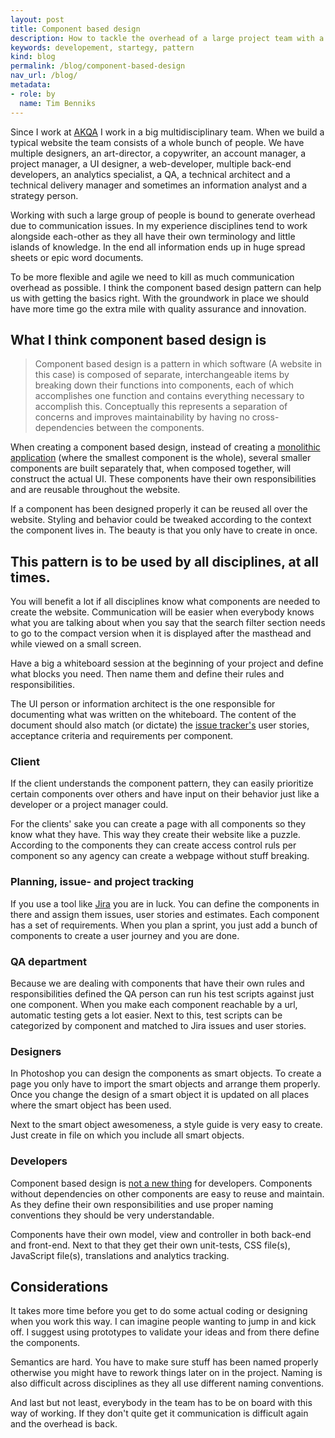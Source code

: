 ```yaml
---
layout: post
title: Component based design
description: How to tackle the overhead of a large project team with a pattern called component based design.
keywords: developement, startegy, pattern
kind: blog
permalink: /blog/component-based-design
nav_url: /blog/
metadata: 
- role: by
  name: Tim Benniks
---
```


Since I work at [AKQA](http://www.akqa.com) I work in a big multidisciplinary team. When we build a typical website the team consists of a whole bunch of people. We have multiple designers, an art-director, a copywriter, 
an account manager, a project manager, a UI designer, a web-developer, multiple back-end developers, an analytics specialist, a QA, a technical architect and a technical delivery manager and sometimes an information analyst and a strategy person. 

Working with such a large group of people is bound to generate overhead due to communication issues. In my experience disciplines tend to work alongside each-other as they all have their own terminology and little islands of knowledge. In the end all information ends up in huge spread sheets or epic word documents. 

To be more flexible and agile we need to kill as much communication overhead as possible.
I think the component based design pattern can help us with getting the basics right.
With the groundwork in place we should have more time go the extra mile with quality assurance and innovation.

## What I think component based design is

>Component based design is a pattern in which software (A website in this case) is composed of separate, interchangeable items by breaking down their functions into components, each of which accomplishes one function and contains everything necessary to accomplish this. Conceptually this represents a separation of concerns and improves maintainability by having no cross-dependencies between the components.

When creating a component based design, instead of creating a [monolithic application](http://en.wikipedia.org/wiki/Monolithic_application "Monolithic application") (where the smallest component is the whole), several smaller components are built separately that, when composed together, will construct the actual UI. These components have their own responsibilities and are reusable throughout the website.

If a component has been designed properly it can be reused all over the website. Styling and behavior could be tweaked according to the context the component lives in. The beauty is that you only have to create in once.

## This pattern is to be used by all disciplines, at all times. 
You will benefit a lot if all disciplines know what components are needed to create the website. Communication will be easier when everybody knows what you are talking about when you say that the search filter section needs to go to the compact version when it is displayed after the masthead and while viewed on a small screen.

Have a big a whiteboard session at the beginning of your project and define what blocks you need. Then name them and define their rules and responsibilities.

The UI person or information architect is the one responsible for documenting what was written on the whiteboard. The content of the document should also match (or dictate) the [issue tracker's](#benefits_for_planning_and_issue_and_project_tracking) user stories, acceptance criteria and requirements per component.

### Client
If the client understands the component pattern, they can easily prioritize certain components over others and have input on their behavior just like a developer or a project manager could.

For the clients' sake you can create a page with all components so they know what they have. This way they create their website like a puzzle. According to the components they can create access control ruls per component so any agency can create a webpage without stuff breaking.

### Planning, issue- and project tracking 
If you use a tool like [Jira](http://www.atlassian.com/jira "Jira issue and project tracking") you are in luck. You can define the components in there and assign them issues, user stories and estimates. Each component has a set of requirements. When you plan a sprint, you just add a bunch of components to create a user journey and you are done.

### QA department
Because we are dealing with components that have their own rules and responsibilities defined the QA person can run his test scripts against just one component. When you make each component reachable by a url, automatic testing gets a lot easier. Next to this, test scripts can be categorized by component and matched to Jira issues and user stories.

### Designers
In Photoshop you can design the components as smart objects. To create a page you only have to import the smart objects and arrange them properly. Once you change the design of a smart object it is updated on all places where the smart object has been used.

Next to the smart object awesomeness, a style guide is very easy to create. Just create in file on which you include all smart objects.

### Developers
Component based design is [not a new thing](http://en.wikipedia.org/wiki/Component-based_software_engineering) for developers. Components without dependencies on other components are easy to reuse and maintain. As they define their own responsibilities and use proper naming conventions they should be very understandable.

Components have their own model, view and controller in both back-end and front-end. Next to that they get their own unit-tests, CSS file(s), JavaScript file(s), translations and analytics tracking.

## Considerations
It takes more time before you get to do some actual coding or designing when you work this way. I can imagine people wanting to jump in and kick off. I suggest using prototypes to validate your ideas and from there define the components.

Semantics are hard. You have to make sure stuff has been named properly otherwise you might have to rework things later on in the project. Naming is also difficult across disciplines as they all use different naming conventions.

And last but not least, everybody in the team has to be on board with this way of working. If they don't quite get it communication is difficult again and the overhead is back. 